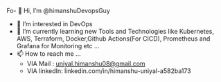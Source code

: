 Fo- 👋 Hi, I’m @himanshuDevopsGuy
- 👀 I’m interested in DevOps 
- 🌱 I’m currently learning new Tools and Technologies like Kubernetes, AWS, Terraform, Docker,Github Actions(For CICD), Prometheus and Grafana for Monitoring etc ...
- 📫 How to reach me ...
  - VIA Mail : uniyal.himanshu08@gmail.com
  - VIA linkedIn: linkedin.com/in/himanshu-uniyal-a582ba173

<!---
himanshuDevopsGuy/himanshuDevopsGuy is a ✨ special ✨ repository because its `README.md` (this file) appears on your GitHub profile.
You can click the Preview link to take a look at your changes.
--->
